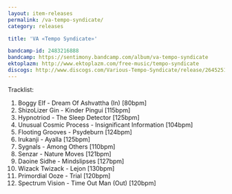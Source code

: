 ```yaml
---
layout: item-releases
permalink: /va-tempo-syndicate/
category: releases

title: 'VA «Tempo Syndicate»'

bandcamp-id: 2483216888
bandcamp: https://sentimony.bandcamp.com/album/va-tempo-syndicate
ektoplazm: http://www.ektoplazm.com/free-music/tempo-syndicate
discogs: http://www.discogs.com/Various-Tempo-Syndicate/release/2645251
---
```


Tracklist:

01. Boggy Elf - Dream Of Ashvattha (In) [80bpm]
02. ShizoLizer Gin - Kinder Pingui [115bpm]
03. Hypnotriod - The Sleep Detector [125bpm]
04. Unusual Cosmic Process - Insignificant Information [104bpm]
05. Flooting Grooves - Psydeburn [124bpm]
06. Irukanji - Ayalla [125bpm]
07. Sygnals - Among Others [110bpm]
08. Senzar - Nature Moves [121bpm]
09. Daoine Sidhe - Mindslipses [127bpm]
10. Wizack Twizack - Lejon [130bpm]
11. Primordial Ooze - Trial [120bpm]
12. Spectrum Vision - Time Out Man (Out) [120bpm]
